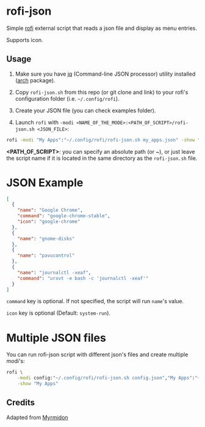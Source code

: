 # rofi-json

Simple [rofi](https://github.com/davatorium/rofi) external script that reads a json file and display as menu entries.

Supports icon.

## Usage

1. Make sure you have [jq](https://stedolan.github.io/jq/) (Command-line JSON processor) utility installed ([arch](https://www.archlinux.org/packages/community/x86_64/jq/) package).

2. Copy `rofi-json.sh` from this repo (or git clone and link) to your rofi's configuration folder (i.e. `~/.config/rofi`).

3. Create your JSON file (you can check examples folder).

4. Launch `rofi` with `-modi <NAME_OF_THE_MODE>:<PATH_OF_SCRIPT>/rofi-json.sh <JSON_FILE>`:

```bash
rofi -modi "My Apps":"~/.config/rofi/rofi-json.sh my_apps.json" -show "My Apps"
```

**<PATH_OF_SCRIPT>**: you can specify an absolute path (or ~), or just leave the script name if it is located in the same directory as the `rofi-json.sh` file.

# JSON Example

```json
[
  {
    "name": "Google Chrome",
    "command": "google-chrome-stable",
    "icon": "google-chrome"
  },
  {
    "name": "gnome-disks"
  },
  {
    "name": "pavucontrol"
  },
  {
    "name": "journalctl -xeaf",
    "command": "urxvt -e bash -c 'journalctl -xeaf'"
  }
]
```

`command` key is optional. If not specified, the script will run `name`'s value.

`icon` key is optional (Default: `system-run`).

# Multiple JSON files

You can run rofi-json script with different json's files and create multiple modi's:

```bash
rofi \
    -modi config:"~/.config/rofi/rofi-json.sh config.json","My Apps":"~/.config/rofi/rofi-json.sh my_apps.json" \
    -show "My Apps"
```

## Credits

Adapted from [Myrmidon](https://github.com/moustacheful/myrmidon)
